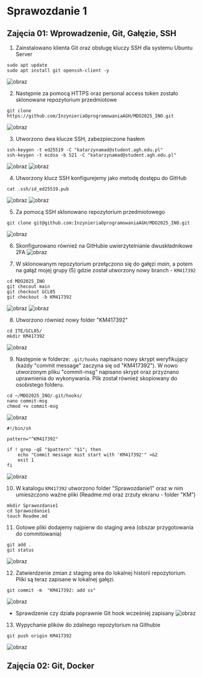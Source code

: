 # Sprawozdanie 1 
## Zajęcia 01: Wprowadzenie, Git, Gałęzie, SSH

1. Zainstalowano klienta Git oraz obsługę kluczy SSH dla systemu Ubuntu Server 
```
sudo apt update
sudo apt install git openssh-client -y
```
![obraz](KM/lab1/zajecia/1.png)

2. Następnie za pomocą HTTPS oraz personal access token zostało sklonowane repozytorium przedmiotowe
```
git clone https://github.com/InzynieriaOprogramowaniaAGH/MDO2025_INO.git
```
![obraz](KM/lab1/zajecia/klonowanie_https.png)

3. Utworzono dwa klucze SSH, zabezpieczone hasłem
```
ssh-keygen -t ed25519 -C "katarzynamad@student.agh.edu.pl"
ssh-keygen -t ecdsa -b 521 -C "katarzynamad@student.agh.edu.pl"
```
![obraz](KM/lab1/zajecia/klucz_gen1.png)
![obraz](KM/lab1/zajecia/klucz_ecdsa.png)

4. Utworzony klucz SSH konfigurejemy jako metodę dostępu do GitHub
```
cat .ssh/id_ed25519.pub
```
![obraz](KM/lab1/zajecia/konfiguracja.png)
![obraz](KM/lab1/zajecia/konfiguracja1.png)

5. Za pomocą SSH sklonowano repozytorium przedmiotowego
```
git clone git@github.com:InzynieriaOprogramowaniaAGH/MDO2025_INO.git
```
![obraz](KM/lab1/zajecia/klonowanie_ssh.png)

6. Skonfigurowano również na GitHubie uwierzytelnianie dwuskładnikowe 2FA
![obraz](KM/lab1/zajecia/2fa.png)

7. W sklonowanym repozytorium przełączono się do gałęzi *main*, a potem na gałąź mojej grupy (5) gdzie został utworzony nowy branch - ```KM417392```
```
cd MDO2025_INO
git checout main
git checkout GCL05
git checkout -b KM417392
```
![obraz](KM/lab1/zajecia/galaz-main.png)
![obraz](KM/lab1/zajecia/galaz%20GCL05.png)

8. Utworzono również nowy folder "KM417392"
```
cd ITE/GCL05/
mkdir KM417392
```
![obraz](KM/lab1/zajecia/folder.png)

9. Następnie w folderze: ```.git/hooks``` napisano nowy skrypt weryfikujący  (każdy "commit message" zaczyna się od "KM417392").
W nowo utworzonym pliku "commit-msg" napisano skrypt oraz przyznano uprawnienia do wykonywania.
Plik został również skopiowany do osobistego folderu.
```
cd ~/MDO2025_INO/.git/hooks/
nano commit-msg
chmod +x commit-msg
```
![obraz](KM/lab1/zajecia/uprawnienia-hook.png)
```
#!/bin/sh

pattern="^KM417392"

if ! grep -qE "$pattern" "$1"; then
    echo "Commit message must start with 'KM417392'" >&2
    exit 1
fi
```
![obraz](KM/lab1/zajecia/git_hook.png)

10. W katalogu ```KM417392``` utworzono folder "Sprawozdanie1" oraz w nim umieszczono ważne pliki (Readme.md oraz zrzuty ekranu - folder "KM")
```
mkdir Sprawozdanie1
cd Sprawozdanie1
touch Readme.md
```
11. Gotowe pliki dodajemy najpierw do staging area (obszar przygotowania do commitowania)
```
git add .
git status
```
![obraz](KM/lab1/zajecia/git%20add.png)

12. Zatwierdzenie zmian z staging area do lokalnej historii repozytorium. Pliki są teraz zapisane w lokalnej gałęzi.
```
git commit -m  "KM417392: add ss"
```
![obraz](KM/lab1/zajecia/spraw.png)
- Sprawdzenie czy działa poprawnie Git hook wcześniej zapisany
![obraz](KM/lab1/zajecia/dziala_hook.png)

13. Wypychanie plików do zdalnego repozytorium na Githubie
```
git push origin KM417392
```
![obraz](KM/lab1/zajecia/push.png)

## Zajęcia 02: Git, Docker


